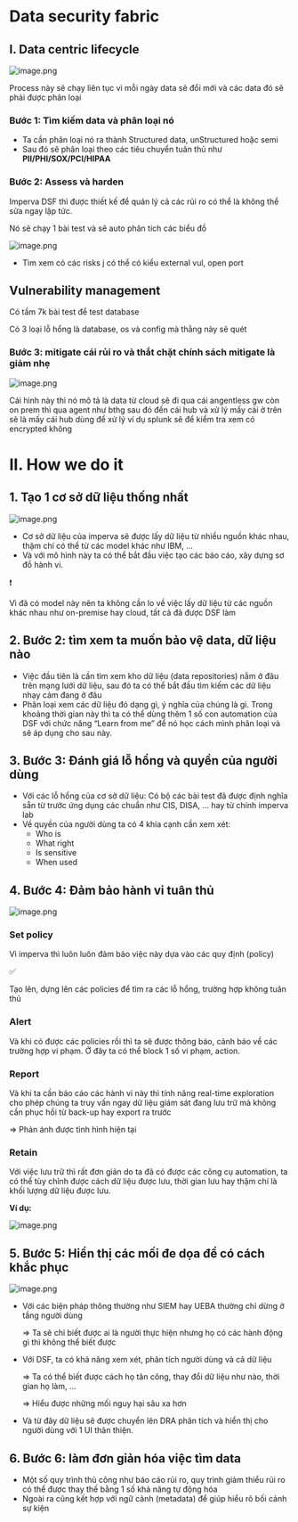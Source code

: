 # Data security fabric

## I. Data centric lifecycle

![image.png](image.png)

Process này sẽ chạy liên tục vì mỗi ngày data sẽ đổi mới và các data đó sẽ phải được phân loại

### Bước 1: Tìm kiếm data và phân loại nó

- Ta cần phân loại nó ra thành Structured data, unStructured hoặc semi
- Sau đó sẽ phân loại theo các tiêu chuyển tuân thủ như **PII/PHI/SOX/PCI/HIPAA**

### Bước 2: Assess và harden

Imperva DSF thì được thiết kế để quản lý cả các rủi ro có thể là không thể sửa ngay lập tức.

Nó sẽ chạy 1 bài test và sẽ auto phân tích các biểu đồ

![image.png](image%201.png)

- Tìm xem có các risks j có thể có kiểu external vul, open port

## Vulnerability management

Có tầm 7k bài test để test database

Có 3 loại lỗ hổng là database, os và config mà thằng này sẽ quét

### Bước 3: mitigate cái rủi ro và thắt chặt chính sách mitigate là giảm nhẹ

![image.png](image%202.png)

Cái hình này thì nó mô tả là data từ cloud sẽ đi qua cái angentless gw còn on prem thì qua agent như bthg sau đó đến cái hub và xử lý mấy cái ở trên sẽ là mấy cái hub dùng để xử lý ví dụ splunk sẽ để kiểm tra xem có encrypted không

# II. How we do it

## 1. Tạo 1 cơ sở dữ liệu thống nhất

![image.png](image%203.png)

- Cơ sở dữ liệu của imperva sẽ được lấy dữ liệu từ nhiều nguồn khác nhau, thậm chí có thể từ các model khác như IBM, …
- Và với mô hình này ta có thể bắt đầu việc tạo các báo cáo, xây dựng sơ đồ hành vi.

<aside>
❗

Vì đã có model này nên ta không cần lo về việc lấy dữ liệu từ các nguồn khác nhau như on-premise hay cloud, tất cả đã được DSF làm

</aside>

## 2. Bước 2: tìm xem ta muốn bảo vệ data, dữ liệu nào

- Việc đầu tiên là cần tìm xem kho dữ liệu (data repositories) nằm ở đâu trên mạng lưới dữ liệu, sau đó ta có thể bắt đầu tìm kiếm các dữ liệu nhạy cảm đang ở đâu
- Phân loại xem các dữ liệu đó dạng gì, ý nghĩa của chúng là gì. Trong khoảng thời gian này thì ta có thể dùng thêm 1 số con automation của DSF với chức năng “Learn from me” để nó học cách mình phân loại và sẽ áp dụng cho sau này.

## 3. Bước 3: Đánh giá lỗ hổng và quyền của người dùng

- Với các lỗ hổng của cơ sở dữ liệu: Có bộ các bài test đã được định nghĩa sẵn từ trước ứng dụng các chuẩn như CIS, DISA, … hay từ chính imperva lab
- Về quyền của người dùng ta có 4 khía cạnh cần xem xét:
    - Who is
    - What right
    - Is sensitive
    - When used

## 4. Bước 4: Đảm bảo hành vi tuân thủ

![image.png](image%204.png)

### Set policy

Vì imperva thì luôn luôn đảm bảo việc này dựa vào các quy định (policy)

<aside>
✅

Tạo lên, dựng lên các policies để tìm ra các lỗ hổng, trường hợp không tuân thủ

</aside>

### Alert

Và khi có được các policies rồi thì ta sẽ được thông báo, cảnh báo về các trường hợp vi phạm. Ở đây ta có thể block 1 số vi phạm, action.

### Report

Và khi ta cần báo cáo các hành vi này thì tính năng real-time exploration cho phép chúng ta truy vấn ngay dữ liệu giám sát đang lưu trữ mà không cần phục hồi từ back-up hay export ra trước 

⇒ Phản ánh được tình hình hiện tại

### Retain

Với việc lưu trữ thì rất đơn giản do ta đã có được các công cụ automation, ta có thể tùy chỉnh được cách dữ liệu được lưu, thời gian lưu hay thậm chí là khối lượng dữ liệu được lưu.

**Ví dụ:**

![image.png](image%205.png)

## 5. Bước 5: Hiển thị các mối đe dọa để có cách khắc phục

![image.png](image%206.png)

- Với các biện pháp thông thường như SIEM hay UEBA thường chỉ dừng ở tầng người dùng
    
    ⇒ Ta sẽ chỉ biết được ai là người thực hiện nhưng họ có các hành động gì thì không thể biết được
    
- Với DSF, ta có khả năng xem xét, phân tích người dùng và cả dữ liệu
    
    ⇒ Ta có thể biết được cách họ tân công, thay đổi dữ liệu như nào, thời gian họ làm, …
    
    ⇒ Hiểu được những mối nguy hại sâu xa hơn
    
- Và từ đây dữ liệu sẽ được chuyển lên DRA phân tích và hiển thị cho người dùng với 1 UI thân thiện.

## 6. Bước 6: làm đơn giản hóa việc tìm data

- Một số quy trình thủ công như báo cáo rủi ro, quy trình giảm thiểu rủi ro có thể được thay thế bằng 1 số khả năng tự động hóa
- Ngoài ra cũng kết hợp với ngữ cảnh (metadata) để giúp hiểu rõ bối cảnh sự kiện